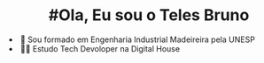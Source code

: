  <div align="center">
 <h1>#Ola, Eu sou o Teles Bruno</h1>
 </div>

<li>👷 Sou formado em Engenharia Industrial Madeireira pela UNESP</li>
<li>👨‍💻 Estudo Tech Devoloper na Digital House</li><br>
  
 

 
  

